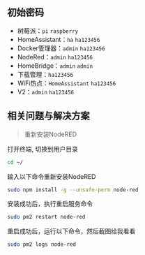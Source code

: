 ## 初始密码

- 树莓派：`pi` `raspberry`
- HomeAssistant：`ha` `ha123456`
- Docker管理器：`admin` `ha123456`
- NodeRed：`admin` `ha123456`
- HomeBridge：`admin` `admin`
- 下载管理：`ha123456`
- WiFi热点：`HomeAssistant` `ha123456`
- V2：`admin` `ha123456`

## 相关问题与解决方案

> 重新安装NodeRED

打开终端, 切换到用户目录
```bash
cd ~/
```
输入以下命令重新安装NodeRED
```bash
sudo npm install -g --unsafe-perm node-red
```
安装成功后，执行重启服务命令
```bash
sudo pm2 restart node-red
```
重启成功后，运行以下命令，然后截图给我看看
```bash
sudo pm2 logs node-red
```